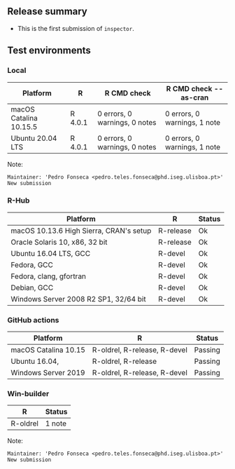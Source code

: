 
## Release summary

* This is the first submission of `inspector`.

## Test environments

### Local 

| Platform    | R     | R CMD check | R CMD check --as-cran |
| -----       | ----- | ----- | ----- |
| macOS Catalina 10.15.5 | R 4.0.1 | 0 errors, 0 warnings, 0 notes | 0 errors, 0 warnings, 1 note |
| Ubuntu 20.04 LTS |  R 4.0.1 | 0 errors, 0 warnings, 0 notes | 0 errors, 0 warnings, 1 note |

Note:

```
Maintainer: 'Pedro Fonseca <pedro.teles.fonseca@phd.iseg.ulisboa.pt>'
New submission
```

### R-Hub

| Platform    | R     | Status |
| -----       | ----- | ----- |
| macOS 10.13.6 High Sierra, CRAN's setup | R-release | Ok |
| Oracle Solaris 10, x86, 32 bit |  R-release | Ok |
| Ubuntu 16.04 LTS, GCC |  R-devel | Ok |
| Fedora, GCC |  R-devel | Ok
| Fedora, clang, gfortran | R-devel | Ok |
| Debian, GCC |  R-devel | Ok |
| Windows Server 2008 R2 SP1, 32/64 bit |  R-devel | Ok |

### GitHub actions

| Platform    | R     | Status |
| -----       | ----- | ----- |
| macOS Catalina 10.15 |  R-oldrel, R-release, R-devel | Passing |
| Ubuntu 16.04, | R-oldrel, R-release | Passing |
| Windows Server 2019 | R-oldrel, R-release, R-devel | Passing |


### Win-builder

| R          | Status |
| -----      | -----  |
| R-oldrel   | 1 note |

Note:

```
Maintainer: 'Pedro Fonseca <pedro.teles.fonseca@phd.iseg.ulisboa.pt>'
New submission
```

